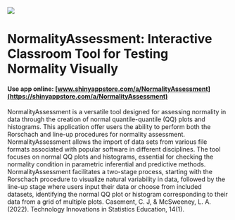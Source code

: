 ![](https://shiny-app-store3.s3.amazonaws.com/approvedapp/s373_kymoNiwaKY4qhSRTOuvOOwAjfIuWgAaJw2k3tutV_logo_275.jpg)



# NormalityAssessment: Interactive Classroom Tool for Testing Normality Visually

#### Use app online: __[www.shinyappstore.com/a/NormalityAssessment](https://shinyappstore.com/a/NormalityAssessment)__

NormalityAssessment is a versatile tool designed for assessing normality in data through the creation of normal quantile-quantile (QQ) plots and histograms. This application offer users the ability to perform both the Rorschach and line-up procedures for normality assessment. NormalityAssessment allows the import of data sets from various file formats associated with popular software in different disciplines. The tool focuses on normal QQ plots and histograms, essential for checking the normality condition in parametric inferential and predictive methods. NormalityAssessment facilitates a two-stage process, starting with the Rorschach procedure to visualize natural variability in data, followed by the line-up stage where users input their data or choose from included datasets, identifying the normal QQ plot or histogram corresponding to their data from a grid of multiple plots. Casement, C. J, & McSweeney, L. A. (2022). Technology Innovations in Statistics Education, 14(1).
